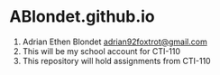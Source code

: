 # ABlondet.github.io

1. Adrian Ethen Blondet adrian92foxtrot@gmail.com
2. This will be my school account for CTI-110
3. This repository will hold assignments from CTI-110
